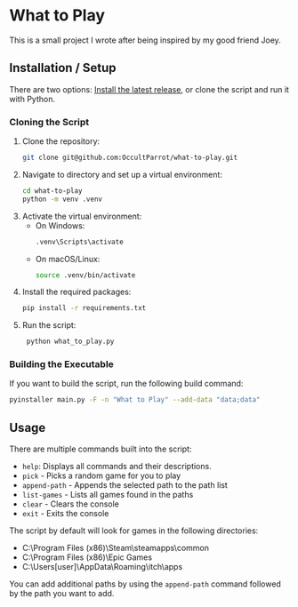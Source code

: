 # What to Play

This is a small project I wrote after being inspired by my good friend Joey.

## Installation / Setup

There are two options: [Install the latest release](https://github.com/OccultParrot/what-to-play/releases/latest), or clone the script and run it with Python.

### Cloning the Script

1. Clone the repository:
    ```bash
    git clone git@github.com:OccultParrot/what-to-play.git
   ```
2. Navigate to directory and set up a virtual environment:
   ```bash
   cd what-to-play
   python -m venv .venv
   ```
3. Activate the virtual environment:
    - On Windows:
      ```bash
      .venv\Scripts\activate
      ```
    - On macOS/Linux:
      ```bash
      source .venv/bin/activate
      ```
4. Install the required packages:
   ```bash
   pip install -r requirements.txt
   ```
5. Run the script:
   ```bash
    python what_to_play.py
    ```

### Building the Executable

If you want to build the script, run the following build command:
```bash
pyinstaller main.py -F -n "What to Play" --add-data "data;data"
```

## Usage
There are multiple commands built into the script:
- `help`: Displays all commands and their descriptions.
- `pick` - Picks a random game for you to play
- `append-path` - Appends the selected path to the path list
- `list-games` - Lists all games found in the paths
- `clear` - Clears the console
- `exit` - Exits the console

The script by default will look for games in the following directories:
- C:\Program Files (x86)\Steam\steamapps\common
- C:\Program Files (x86)\Epic Games
- C:\Users\[user]\AppData\Roaming\itch\apps

You can add additional paths by using the `append-path` command followed by the path you want to add.
